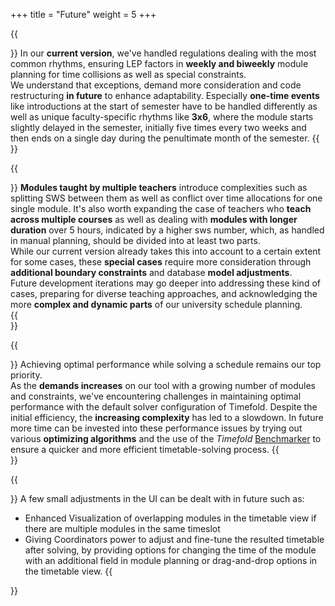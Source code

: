 +++
title = "Future"
weight = 5
+++

{{<section title="Consideration of further Rhythm Types">}}
In our **current version**, we've handled regulations dealing with the most common rhythms, ensuring LEP factors in **weekly and biweekly** 
module planning for time collisions as well as special constraints.<br />
We understand that exceptions, demand more consideration and code restructuring **in future** to enhance adaptability. 
Especially **one-time events** like introductions at the start of semester have to be handled differently as well as
unique faculty-specific rhythms like **3x6**, where the module starts slightly delayed in the semester, initially five times 
every two weeks and then ends on a single day during the penultimate month of the semester.
{{</section>}}

{{<section title="Adapt to various teaching approaches">}}
**Modules taught by multiple teachers** introduce complexities such as splitting SWS between them as well as conflict over 
time allocations for one single module. It's also worth expanding the case of teachers who **teach across multiple courses** 
as well as dealing with **modules with longer duration** over 5 hours, indicated by a higher sws number, which, as handled in manual planning,
should be divided into at least two parts.<br />
While our current version already takes this into account to a certain extent for some cases, these **special cases** 
require more consideration through **additional boundary constraints** and database **model adjustments**.<br />
Future development iterations may go deeper into addressing these kind of cases, preparing for diverse teaching approaches,
and acknowledging the more **complex and dynamic parts** of our university schedule planning.<br />
{{</section>}}

{{<section title="Improving Performance">}}
Achieving optimal performance while solving a schedule remains our top priority.<br />
As the **demands increases** on our tool with a growing number of modules and constraints, we've encountering 
challenges in maintaining optimal performance with the default solver configuration of Timefold. Despite the initial efficiency, 
the **increasing complexity** has led to a slowdown.
In future more time can be invested into these performance issues by trying out various **optimizing algorithms** and the use
of the _Timefold_ [ Benchmarker](https://timefold.ai/docs/timefold-solver/latest/using-timefold-solver/benchmarking-and-tweaking#benchmarker) to ensure a quicker and more efficient timetable-solving process.
{{</section>}}

{{<section title="User-Friendly Enhancements">}}
A few small adjustments in the UI can be dealt with in future such as:
- Enhanced Visualization of overlapping modules in the timetable view if there are multiple modules in the same timeslot
- Giving Coordinators power to adjust and fine-tune the resulted timetable after solving, by providing options for changing the time of the module
with an additional field in module planning or drag-and-drop options in the timetable view.
{{</section>}}
